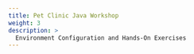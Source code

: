 ```yaml
---
title: Pet Clinic Java Workshop
weight: 3
description: >
  Environment Configuration and Hands-On Exercises
---
```

